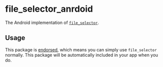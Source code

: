 # file\_selector\_anrdoid

The Android implementation of [`file_selector`][1].

## Usage

This package is [endorsed][2], which means you can simply use `file_selector`
normally. This package will be automatically included in your app when you do.

[1]: https://pub.dev/packages/file_selector
[2]: https://flutter.dev/docs/development/packages-and-plugins/developing-packages#endorsed-federated-plugin
